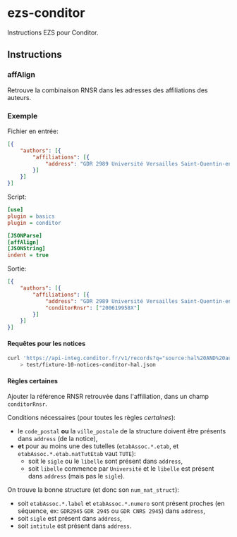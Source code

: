 # ezs-conditor

Instructions EZS pour Conditor.

## Instructions

### affAlign

Retrouve la combinaison RNSR dans les adresses des affiliations des auteurs.

### Exemple

Fichier en entrée:

```json
[{
    "authors": [{
        "affiliations": [{
            "address": "GDR 2989 Université Versailles Saint-Quentin-en-Yvelines, 63009"
        }]
    }]
}]
```

Script:

```ini
[use]
plugin = basics
plugin = conditor

[JSONParse]
[affAlign]
[JSONString]
indent = true
```

Sortie:

```json
[{
    "authors": [{
        "affiliations": [{
            "address": "GDR 2989 Université Versailles Saint-Quentin-en-Yvelines, 63009",
            "conditorRnsr": ["200619958X"]
        }]
    }]
}]
```

#### Requêtes pour les notices

```bash
curl 'https://api-integ.conditor.fr/v1/records?q="source:hal%20AND%20authors>affiliations>\"*\""&page_size=10&includes=authors,sourceUid&access_token=...' \
    > test/fixture-10-notices-conditor-hal.json
```

#### Règles certaines

Ajouter la référence RNSR retrouvée dans l'affiliation, dans un champ
`conditorRnsr`.

Conditions nécessaires (pour toutes les règles _certaines_):

- le `code_postal` **ou** la `ville_postale` de la structure doivent être
  présents dans `address` (de la notice),
- **et** pour au moins une des tutelles (`etabAssoc.*.etab`, et
  `etabAssoc.*.etab.natTutEtab` vaut `TUTE`):
  - soit le `sigle` ou le `libelle` sont présent dans `address`,
  - soit `libelle` commence par `Université` et le `libelle` est présent dans
    `address` (mais pas le `sigle`).

On trouve la bonne structure (et donc son `num_nat_struct`):

- soit `etabAssoc.*.label` et `etabAssoc.*.numero` sont présent proches (en
  séquence, ex: `GDR2945` `GDR 2945` ou `GDR CNRS 2945`) dans `address`,
- soit `sigle` est présent dans `address`,
- soit `intitule` est présent dans `address`.
